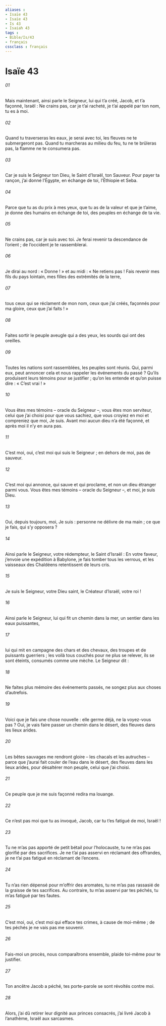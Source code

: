 ```yaml
---
aliases : 
- Isaïe 43
- Isaïe 43
- Is 43
- Isaiah 43
tags : 
- Bible/Is/43
- français
cssclass : français
---
```


# Isaïe 43

###### 01
Mais maintenant, ainsi parle le Seigneur,
lui qui t’a créé, Jacob,
et t’a façonné, Israël :
Ne crains pas, car je t’ai racheté,
je t’ai appelé par ton nom, tu es à moi.
###### 02
Quand tu traverseras les eaux, je serai avec toi,
les fleuves ne te submergeront pas.
Quand tu marcheras au milieu du feu, tu ne te brûleras pas,
la flamme ne te consumera pas.
###### 03
Car je suis le Seigneur ton Dieu,
le Saint d’Israël, ton Sauveur.
Pour payer ta rançon, j’ai donné l’Égypte,
en échange de toi, l’Éthiopie et Seba.
###### 04
Parce que tu as du prix à mes yeux,
que tu as de la valeur et que je t’aime,
je donne des humains en échange de toi,
des peuples en échange de ta vie.
###### 05
Ne crains pas, car je suis avec toi.
Je ferai revenir ta descendance de l’orient ;
de l’occident je te rassemblerai.
###### 06
Je dirai au nord : « Donne ! »
et au midi : « Ne retiens pas !
Fais revenir mes fils du pays lointain,
mes filles des extrémités de la terre,
###### 07
tous ceux qui se réclament de mon nom,
ceux que j’ai créés, façonnés pour ma gloire,
ceux que j’ai faits ! »
###### 08
Faites sortir le peuple aveugle qui a des yeux,
les sourds qui ont des oreilles.
###### 09
Toutes les nations sont rassemblées,
les peuples sont réunis.
Qui, parmi eux, peut annoncer cela
et nous rappeler les événements du passé ?
Qu’ils produisent leurs témoins
pour se justifier ;
qu’on les entende et qu’on puisse dire :
« C’est vrai ! »
###### 10
Vous êtes mes témoins – oracle du Seigneur –,
vous êtes mon serviteur, celui que j’ai choisi
pour que vous sachiez, que vous croyiez en moi
et compreniez que moi, Je suis.
Avant moi aucun dieu n’a été façonné,
et après moi il n’y en aura pas.
###### 11
C’est moi, oui, c’est moi qui suis le Seigneur ;
en dehors de moi, pas de sauveur.
###### 12
C’est moi qui annonce, qui sauve et qui proclame,
et non un dieu étranger parmi vous.
Vous êtes mes témoins – oracle du Seigneur –,
et moi, je suis Dieu.
###### 13
Oui, depuis toujours, moi, Je suis :
personne ne délivre de ma main ;
ce que je fais, qui s’y opposera ?
###### 14
Ainsi parle le Seigneur,
votre rédempteur, le Saint d’Israël :
En votre faveur, j’envoie une expédition à Babylone,
je fais tomber tous les verrous,
et les vaisseaux des Chaldéens
retentissent de leurs cris.
###### 15
Je suis le Seigneur, votre Dieu saint,
le Créateur d’Israël, votre roi !
###### 16
Ainsi parle le Seigneur,
lui qui fit un chemin dans la mer,
un sentier dans les eaux puissantes,
###### 17
lui qui mit en campagne des chars et des chevaux,
des troupes et de puissants guerriers ;
les voilà tous couchés pour ne plus se relever,
ils se sont éteints, consumés comme une mèche.
Le Seigneur dit :
###### 18
Ne faites plus mémoire des événements passés,
ne songez plus aux choses d’autrefois.
###### 19
Voici que je fais une chose nouvelle :
elle germe déjà, ne la voyez-vous pas ?
Oui, je vais faire passer un chemin dans le désert,
des fleuves dans les lieux arides.
###### 20
Les bêtes sauvages me rendront gloire
– les chacals et les autruches –
parce que j’aurai fait couler de l’eau dans le désert,
des fleuves dans les lieux arides,
pour désaltérer mon peuple, celui que j’ai choisi.
###### 21
Ce peuple que je me suis façonné
redira ma louange.
###### 22
Ce n’est pas moi que tu as invoqué, Jacob,
car tu t’es fatigué de moi, Israël !
###### 23
Tu ne m’as pas apporté de petit bétail pour l’holocauste,
tu ne m’as pas glorifié par des sacrifices.
Je ne t’ai pas asservi en réclamant des offrandes,
je ne t’ai pas fatigué en réclamant de l’encens.
###### 24
Tu n’as rien dépensé pour m’offrir des aromates,
tu ne m’as pas rassasié de la graisse de tes sacrifices.
Au contraire, tu m’as asservi par tes péchés,
tu m’as fatigué par tes fautes.
###### 25
C’est moi, oui, c’est moi qui efface tes crimes,
à cause de moi-même ;
de tes péchés je ne vais pas me souvenir.
###### 26
Fais-moi un procès, nous comparaîtrons ensemble,
plaide toi-même pour te justifier.
###### 27
Ton ancêtre Jacob a péché,
tes porte-parole se sont révoltés contre moi.
###### 28
Alors, j’ai dû retirer leur dignité aux princes consacrés,
j’ai livré Jacob à l’anathème,
Israël aux sarcasmes.
